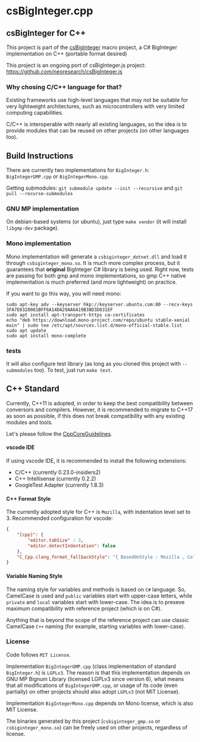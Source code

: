 # csBigInteger.cpp

## csBigInteger for C++

This project is part of the [csBigInteger](https://github.com/neoresearch/csBigInteger) macro project, a C# BigInteger implementation on C++ (portable format desired)

This project is an ongoing port of csBigInteger.js project: https://github.com/neoresearch/csBigInteger.js



### Why chosing C/C++ language for that?
Existing frameworks use high-level languages that may not be suitable for very lightweight architectures,
such as microcontrollers with very limited computing capabilities.

C/C++ is interoperable with nearly all existing languages, so the idea is to provide modules that can be
reused on other projects (on other languages too).

## Build Instructions
There are currently two implementations for `BigInteger.h`: `BigIntegerGMP.cpp` or `BigIntegerMono.cpp`.

Getting submodules: `git submodule update --init --recursive` and `git pull --recurse-submodules`

### GNU MP implementation
On debian-based systems (or ubuntu), just type `make vendor` (it will install `libgmp-dev` package). 

### Mono implementation

Mono implementation will generate a `csbiginteger_dotnet.dll` and load it through `csbiginteger_mono.so`. It is much more complex process, but it guarantees that __original__ BigInteger C# library is being used. 
Right now, tests are passing for both gmp and mono implementations, so gmp C++ native implementation is much preferred (and more lightweight) on practice.

If you want to go this way, you will need mono:

```
sudo apt-key adv --keyserver hkp://keyserver.ubuntu.com:80 --recv-keys 3FA7E0328081BFF6A14DA29AA6A19B38D3D831EF
sudo apt install apt-transport-https ca-certificates
echo "deb https://download.mono-project.com/repo/ubuntu stable-xenial main" | sudo tee /etc/apt/sources.list.d/mono-official-stable.list
sudo apt update
sudo apt install mono-complete
```

### tests

It will also configure test library (as long as you cloned this project with `--submodules` too).
To test, just run `make test`.


## C++ Standard
Currently, C++11 is adopted, in order to keep the best compatibility between conversors and compilers. However, it is recommended to migrate to C++17 as soon as possible, if this does not break compatibility with any existing modules and tools.

Let's please follow the [CppCoreGuidelines](https://github.com/isocpp/CppCoreGuidelines).

#### vscode IDE
If using vscode IDE, it is recommended to install the following extensions:
* C/C++ (currently 0.23.0-insiders2)
* C++ Intellisense (currently 0.2.2)
* GoogleTest Adapter (currently 1.8.3)

#### C++ Format Style
The currently adopted style for C++ is `Mozilla`, with indentation level set to 3.
Recommended configuration for vscode:
```json
{
    "[cpp]": {
        "editor.tabSize" : 3,
        "editor.detectIndentation": false
    },
    "C_Cpp.clang_format_fallbackStyle": "{ BasedOnStyle : Mozilla , ColumnLimit : 0, IndentWidth: 3, AccessModifierOffset: -3}"
}
```

#### Variable Naming Style
The naming style for variables and methods is based on `C#` language. 
So, CamelCase is used and `public` variables start with upper-case letters, while `private` and `local` variables start with lower-case.
The idea is to preseve maximum compatibility with reference project (which is on C#).

Anything that is beyond the scope of the reference project can use classic CamelCase `C++` naming (for example, starting variables with lower-case).

### License

Code follows `MIT License`.

Implementation `BigIntegerGMP.cpp` (class implementation of standard `BigInteger.h`) is `LGPLv3`. The reason is that this implementation depends on GNU MP Bignum Library (licensed LGPLv3 since version 6), what means that all modifications of `BigIntegerGMP.cpp`, or usage of its code (even partially) on other projects should also adopt `LGPLv3` (not MIT License). 

Implementation `BigIntegerMono.cpp` depends on Mono license, which is also MIT License.

The binaries generated by this project (`csbiginteger_gmp.so` or `csbiginteger_mono.so`) can be freely used on other projects, regardless of license.

